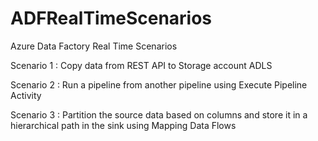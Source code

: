 # ADFRealTimeScenarios
Azure Data Factory Real Time Scenarios

Scenario 1 : Copy data from REST API to Storage account ADLS

Scenario 2 : Run a pipeline from another pipeline using Execute Pipeline Activity

Scenario 3 : Partition the source data based on columns and store it in a hierarchical path in the sink using Mapping Data Flows
